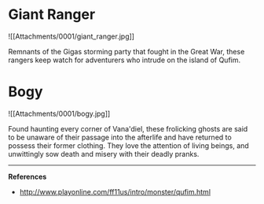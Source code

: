 # Giant Ranger

![[Attachments/0001/giant_ranger.jpg]]

Remnants of the Gigas storming party that fought in the Great War, these rangers keep watch for adventurers who intrude on the island of Qufim.

# Bogy

![[Attachments/0001/bogy.jpg]]

Found haunting every corner of Vana'diel, these frolicking ghosts are said to be unaware of their passage into the afterlife and have returned to possess their former clothing. They love the attention of living beings, and unwittingly sow death and misery with their deadly pranks.

---

**References**
- http://www.playonline.com/ff11us/intro/monster/qufim.html
